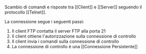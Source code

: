 Scambio di comandi e risposte tra [[Client]] e [[Server]] seguendo il protocollo [[Telnet]].

La connessione segue i seguenti passi:
1. Il client FTP contatta il server FTP alla porta 21
2. Il client ottiene l'autorizzazione sulla connessione di controllo
3. Il client invia i comandi sulla connessione di controllo
4. La connessione di controllo è una [[Connessione Persistente]]
  
